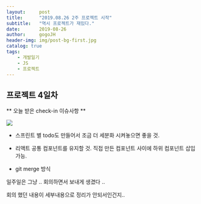 ```yaml
---
layout:     post
title:      "2019.08.26 2주 프로젝트 시작"
subtitle:   "역시 프로젝트가 재밌다."
date:       2019-08-26
author:     gogoJH
header-img: img/post-bg-first.jpg
catalog: true
tags:
    - 개발일기
    - JS
    - 프로젝트
---
```


## 프로젝트 4일차 

** 오늘 받은 check-in 이슈사항 **

![](https://k.kakaocdn.net/dn/cC5hn8/btqvm8uCbCg/fF07H6MY8g14AHXV3BL7bK/img.png)

- 스프린트 별 todo도 만들어서 조금 더 세분화 시켜놓으면 좋을 것.

- 리액트 공통 컴포넌트를 유지할 것. 직접 만든 컴포넌트 사이에 하위 컴포넌트 삽입 가능.

-  git merge 방식

일주일은 그냥 .. 회의하면서 보내게 생겼다 ..

회의 했던 내용이 세부내용으로 정리가 안되서인건지..


<!--stackedit_data:
eyJoaXN0b3J5IjpbMTMxNTc2NTEzMl19
-->